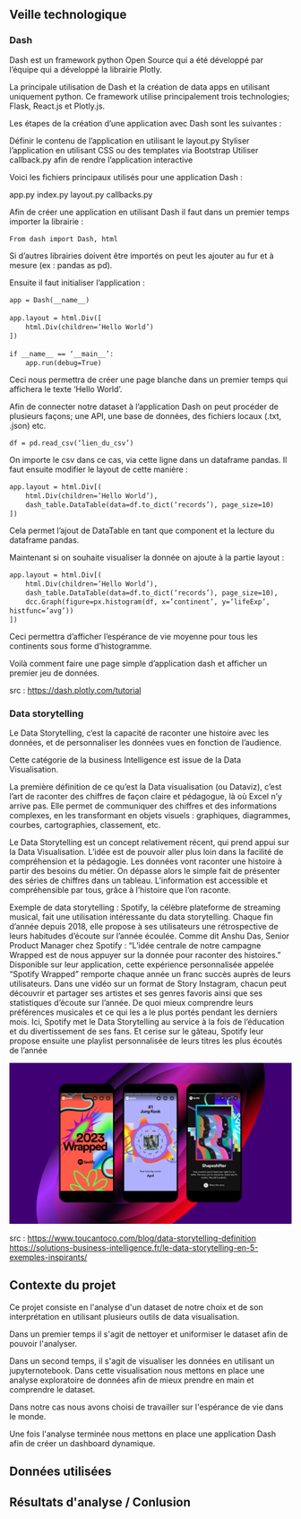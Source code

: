 ## Veille technologique

### Dash 

Dash est un framework python Open Source qui a été développé par l’équipe qui a développé la librairie Plotly. 

La principale utilisation de Dash et la création de data apps en utilisant uniquement python.
Ce framework utilise principalement trois technologies; Flask, React.js et Plotly.js. 

Les étapes de la création d’une application avec Dash sont les suivantes : 

Définir le contenu de l’application en utilisant le layout.py
Styliser l’application en utilisant CSS ou des templates via Bootstrap
Utiliser callback.py afin de rendre l’application interactive

Voici les fichiers principaux utilisés pour une application Dash : 

app.py
index.py
layout.py
callbacks.py

Afin de créer une application en utilisant Dash il faut dans un premier temps importer la librairie : 

```
From dash import Dash, html
```

Si d’autres librairies doivent être importés on peut les ajouter au fur et à mesure (ex : pandas as pd).

Ensuite il faut initialiser l’application : 

```
app = Dash(__name__)

app.layout = html.Div([
	html.Div(children=’Hello World’)
])

if __name__ == ‘__main__’:
	app.run(debug=True)
```

Ceci nous permettra de créer une page blanche dans un premier temps qui affichera le texte ‘Hello World’. 

Afin de connecter notre dataset à l’application Dash on peut procéder de plusieurs façons; une API, une base de données, des fichiers locaux (.txt, .json) etc. 
```
df = pd.read_csv(‘lien_du_csv’)
```

On importe le csv dans ce cas, via cette ligne dans un dataframe pandas. Il faut ensuite modifier le layout de cette manière : 

```
app.layout = html.Div[(
    html.Div(children=’Hello World’),
    dash_table.DataTable(data=df.to_dict(‘records’), page_size=10)
])
```

Cela permet l’ajout de DataTable en tant que component et la lecture du dataframe pandas. 

Maintenant si on souhaite visualiser la donnée on ajoute à la partie layout : 

```
app.layout = html.Div[(
    html.Div(children=’Hello World’),
    dash_table.DataTable(data=df.to_dict(‘records’), page_size=10),
    dcc.Graph(figure=px.histogram(df, x=’continent’, y=’lifeExp’, histfunc=’avg’))
])
```

Ceci permettra d’afficher l’espérance de vie moyenne pour tous les continents sous forme d’histogramme. 

Voilà comment faire une page simple d’application dash et afficher un premier jeu de données.

src : https://dash.plotly.com/tutorial

### Data storytelling

Le Data Storytelling, c’est la capacité de raconter une histoire avec les données, et de personnaliser les données vues en fonction de l’audience.

Cette catégorie de la business Intelligence est issue de la Data Visualisation.

La première définition de ce qu’est la Data visualisation (ou Dataviz), c’est l’art de raconter des chiffres de façon claire et pédagogue, là où Excel n’y arrive pas. 
Elle permet de communiquer des chiffres et des informations complexes, en les transformant en objets visuels : graphiques, diagrammes, courbes, cartographies, classement, etc.

Le Data Storytelling est un concept relativement récent, qui prend appui sur la Data Visualisation. L’idée est de pouvoir aller plus loin dans la facilité de compréhension et la pédagogie. Les données vont raconter une histoire à partir des besoins du métier. On dépasse alors le simple fait de présenter des séries de chiffres dans un tableau. L’information est accessible et compréhensible par tous, grâce à l’histoire que l’on raconte.

Exemple de data storytelling : 
Spotify, la célèbre plateforme de streaming musical, fait une utilisation intéressante du data storytelling. Chaque fin d’année depuis 2018, elle propose à ses utilisateurs une rétrospective de leurs habitudes d’écoute sur l’année écoulée. Comme dit Anshu Das, Senior Product Manager chez Spotify : “L’idée centrale de notre campagne Wrapped est de nous appuyer sur la donnée pour raconter des histoires.”
Disponible sur leur application, cette expérience personnalisée appelée “Spotify Wrapped” remporte chaque année un franc succès auprès de leurs utilisateurs. Dans une vidéo sur un format de Story Instagram, chacun peut découvrir et partager ses artistes et ses genres favoris ainsi que ses statistiques d’écoute sur l’année.
De quoi mieux comprendre leurs préférences musicales et ce qui les a le plus portés pendant les derniers mois. Ici, Spotify met le Data Storytelling au service à la fois de l’éducation et du divertissement de ses fans. Et cerise sur le gâteau, Spotify leur propose ensuite une playlist personnalisée de leurs titres les plus écoutés de l’année

![Image](./img/FTR_Experience_Header-scaled.jpg)

src : https://www.toucantoco.com/blog/data-storytelling-definition
https://solutions-business-intelligence.fr/le-data-storytelling-en-5-exemples-inspirants/

## Contexte du projet

Ce projet consiste en l'analyse d'un dataset de notre choix et de son interprétation en utilisant plusieurs outils de data visualisation. 

Dans un premier temps il s'agit de nettoyer et uniformiser le dataset afin de pouvoir l'analyser.

Dans un second temps, il s'agit de visualiser les données en utilisant un jupyternotebook. Dans cette visualisation nous mettons en place une analyse exploratoire de données afin de mieux prendre en main et comprendre le dataset. 

Dans notre cas nous avons choisi de travailler sur l'espérance de vie dans le monde.

Une fois l'analyse terminée nous mettons en place une application Dash afin de créer un dashboard dynamique. 

## Données utilisées



## Résultats d'analyse / Conlusion

